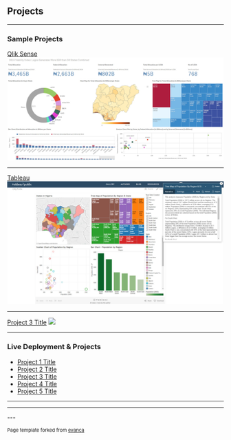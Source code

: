## Projects

---

### Sample Projects 

[Qlik Sense](/sample_page)
<img src="images/QlikSense_Sample_Dashboard.jpg?raw=true"/>

---
[Tableau](/pdf/sample_presentation.pdf)
<img src="images/Tableau_sample_Dashboard.jpg?raw=true"/>

---
[Project 3 Title](http://example.com/)
<img src="images/dummy_thumbnail.jpg?raw=true"/>

---

### Live Deployment & Projects

- [Project 1 Title](http://example.com/)
- [Project 2 Title](http://example.com/)
- [Project 3 Title](http://example.com/)
- [Project 4 Title](http://example.com/)
- [Project 5 Title](http://example.com/)

---




---
--- <p style="font-size:11px">Page template forked from <a href="https://github.com/evanca/quick-portfolio">evanca</a></p>
<!-- Remove above link if you don't want to attibute -->
